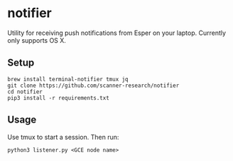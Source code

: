 # notifier

Utility for receiving push notifications from Esper on your laptop. Currently only supports OS X.

## Setup

```
brew install terminal-notifier tmux jq
git clone https://github.com/scanner-research/notifier
cd notifier
pip3 install -r requirements.txt
```

## Usage

Use tmux to start a session. Then run:

```
python3 listener.py <GCE node name>
```
